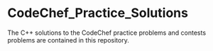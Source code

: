 # CodeChef_Practice_Solutions
The C++ solutions to the CodeChef practice problems and contests problems are contained in this repository.

